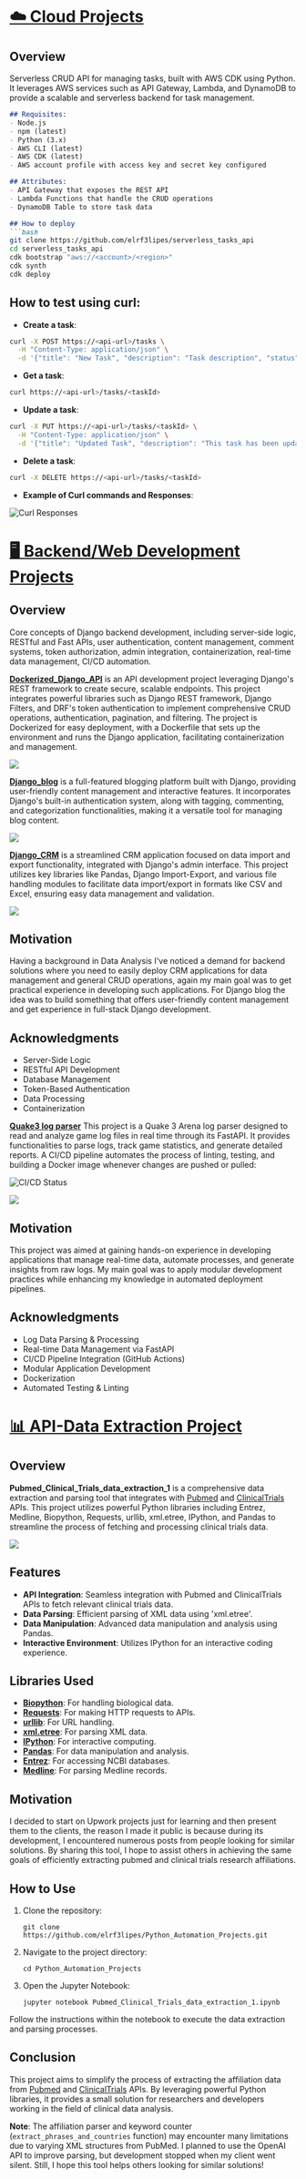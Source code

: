 # [☁️ Cloud Projects](https://github.com/elrf3lipes/serverless_tasks_api)

## Overview

Serverless CRUD API for managing tasks, built with AWS CDK using Python. It leverages AWS services such as API Gateway, Lambda, and DynamoDB to provide a scalable and serverless backend for task management.

```markdown
## Requisites:
- Node.js
- npm (latest)
- Python (3.x)
- AWS CLI (latest)
- AWS CDK (latest)
- AWS account profile with access key and secret key configured

## Attributes:
- API Gateway that exposes the REST API
- Lambda Functions that handle the CRUD operations
- DynamoDB Table to store task data

## How to deploy
```bash
git clone https://github.com/elrf3lipes/serverless_tasks_api
cd serverless_tasks_api
cdk bootstrap "aws://<account>/<region>"
cdk synth
cdk deploy
```

## How to test using curl:

- **Create a task**:
```bash
curl -X POST https://<api-url>/tasks \
  -H "Content-Type: application/json" \
  -d '{"title": "New Task", "description": "Task description", "status": "pending"}'
```

- **Get a task**:
```bash
curl https://<api-url>/tasks/<taskId>
```

- **Update a task**:
```bash
curl -X PUT https://<api-url>/tasks/<taskId> \
  -H "Content-Type: application/json" \
  -d '{"title": "Updated Task", "description": "This task has been updated", "status": "completed"}'
```

- **Delete a task**:
```bash
curl -X DELETE https://<api-url>/tasks/<taskId>
```

- **Example of Curl commands and Responses**:

![Curl Responses](https://github.com/elrf3lipes/ramon-s_portfolio/raw/main/images/curl_responses.png)



# [🖥️ Backend/Web Development Projects](https://github.com/elrf3lipes/Django_concepts)

## Overview

Core concepts of Django backend development, including server-side logic, RESTful and Fast APIs, user authentication, content management, comment systems, token authorization, admin integration, containerization, real-time data management, CI/CD automation.

**[Dockerized_Django_API](https://github.com/elrf3lipes/Django_concepts/tree/main/Django_API)** is an API development project leveraging Django's REST framework to create secure, scalable endpoints. This project integrates powerful libraries such as Django REST framework, Django Filters, and DRF's token authentication to implement comprehensive CRUD operations, authentication, pagination, and filtering. The project is Dockerized for easy deployment, with a Dockerfile that sets up the environment and runs the Django application, facilitating containerization and management.

![](images/testing_api.png)

**[Django_blog](https://github.com/elrf3lipes/Django_concepts/tree/main/Django_blog)** is a full-featured blogging platform built with Django, providing user-friendly content management and interactive features. It incorporates Django's built-in authentication system, along with tagging, commenting, and categorization functionalities, making it a versatile tool for managing blog content.

![](images/blog_home.png)

**[Django_CRM](https://github.com/elrf3lipes/Django_concepts/tree/main/import-export)** is a streamlined CRM application focused on data import and export functionality, integrated with Django's admin interface. This project utilizes key libraries like Pandas, Django Import-Export, and various file handling modules to facilitate data import/export in formats like CSV and Excel, ensuring easy data management and validation.

![](images/crm.png)

## Motivation

Having a background in Data Analysis I've noticed a demand for backend solutions where you need to easily deploy CRM applications for data management and general CRUD operations, again my main goal was to get practical experience in developing such applications. For Django blog the idea was to build something that offers user-friendly content management and get experience in full-stack Django development.

## Acknowledgments

- Server-Side Logic
- RESTful API Development
- Database Management
- Token-Based Authentication
- Data Processing
- Containerization

**[Quake3 log parser](https://github.com/elrf3lipes/quake3_log_parser)** This project is a Quake 3 Arena log parser designed to read and analyze game log files in real time through its FastAPI. It provides functionalities to parse logs, track game statistics, and generate detailed reports. A CI/CD pipeline automates the process of linting, testing, and building a Docker image whenever changes are pushed or pulled:

![CI/CD Status](https://github.com/elrf3lipes/quake3_log_parser/actions/workflows/ci-cd.yml/badge.svg)

![](images/log_parser_api.png)

## Motivation
This project was aimed at gaining hands-on experience in developing applications that manage real-time data, automate processes, and generate insights from raw logs. My main goal was to apply modular development practices while enhancing my knowledge in automated deployment pipelines.
 
## Acknowledgments

- Log Data Parsing & Processing
- Real-time Data Management via FastAPI
- CI/CD Pipeline Integration (GitHub Actions)
- Modular Application Development
- Dockerization
- Automated Testing & Linting



# [📊 API-Data Extraction Project](https://github.com/elrf3lipes/Python_Automation_Projects/blob/master/Pubmed_Clinical_Trials_data_extraction_1.ipynb)

## Overview

**Pubmed_Clinical_Trials_data_extraction_1** is a comprehensive data extraction and parsing tool that integrates with [Pubmed](https://www.ncbi.nlm.nih.gov/home/develop/api/) and [ClinicalTrials](https://clinicaltrials.gov/data-api/api) APIs. This project utilizes powerful Python libraries including Entrez, Medline, Biopython, Requests, urllib, xml.etree, IPython, and Pandas to streamline the process of fetching and processing clinical trials data.

![](images/image.png)

## Features

- **API Integration**: Seamless integration with Pubmed and ClinicalTrials APIs to fetch relevant clinical trials data.
- **Data Parsing**: Efficient parsing of XML data using 'xml.etree'.
- **Data Manipulation**: Advanced data manipulation and analysis using Pandas.
- **Interactive Environment**: Utilizes IPython for an interactive coding experience.

## Libraries Used

- **[Biopython](https://biopython.org/)**: For handling biological data.
- **[Requests](https://pypi.org/project/requests/)**: For making HTTP requests to APIs.
- **[urllib](https://docs.python.org/3/library/urllib.html)**: For URL handling.
- **[xml.etree](https://docs.python.org/3/library/xml.etree.elementtree.html)**: For parsing XML data.
- **[IPython](https://ipython.readthedocs.io/en/stable/)**: For interactive computing.
- **[Pandas](https://pypi.org/project/pandas/)**: For data manipulation and analysis.
- **[Entrez](https://biopython.org/docs/1.75/api/Bio.Entrez.html)**: For accessing NCBI databases.
- **[Medline](https://biopython.org/docs/1.75/api/Bio.Medline.html)**: For parsing Medline records.

## Motivation

I decided to start on Upwork projects just for learning and then present them to the clients, the reason I made it public is because during its development, I encountered numerous posts from people looking for similar solutions. By sharing this tool, I hope to assist others in achieving the same goals of efficiently extracting pubmed and clinical trials research affiliations.

## How to Use

1. Clone the repository:
   
   ```git clone https://github.com/elrf3lipes/Python_Automation_Projects.git```

3. Navigate to the project directory:

   ```cd Python_Automation_Projects```

5. Open the Jupyter Notebook:

   ```jupyter notebook Pubmed_Clinical_Trials_data_extraction_1.ipynb```

Follow the instructions within the notebook to execute the data extraction and parsing processes.

## Conclusion

This project aims to simplify the process of extracting the affiliation data from [Pubmed](https://pubmed.ncbi.nlm.nih.gov/) and [ClinicalTrials](https://clinicaltrials.gov/) APIs. By leveraging powerful Python libraries, it provides a small solution for researchers and developers working in the field of clinical data analysis.

**Note**: The affiliation parser and keyword counter (`extract_phrases_and_countries` function) may encounter many limitations due to varying XML structures from PubMed. I planned to use the OpenAI API to improve parsing, but development stopped when my client went silent. Still, I hope this tool helps others looking for similar solutions!
